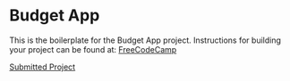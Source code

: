 # Budget App

This is the boilerplate for the Budget App project. Instructions for building your project can be found at: 
[FreeCodeCamp](https://www.freecodecamp.org/learn/scientific-computing-with-python/scientific-computing-with-python-projects/budget-app)

[Submitted Project](https://replit.com/@konkokkinoris?path=)

